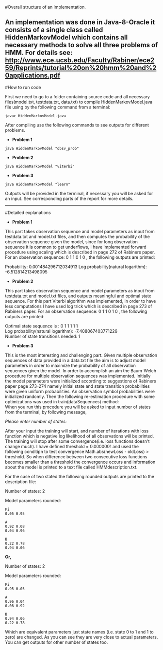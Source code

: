 

#Overall structure of an implementation.

An implementation was done in Java-8-Oracle it consists of a single class called
HiddenMarkovModel which contains all necessary methods to solve all three problems of HMM. 
For details see: http://www.ece.ucsb.edu/Faculty/Rabiner/ece259/Reprints/tutorial%20on%20hmm%20and%20applications.pdf
---
#How to run code

First we need to go to a folder containing source code and all necessary files(model.txt, testdata.txt, data.txt) to compile HiddenMarkovModel.java file using by the following command from a terminal:

`javac HiddenMarkovModel.java` 

After compiling use the following commands to see outputs for different problems.

* **Problem 1**

`java HiddenMarkovModel "obsv_prob" `

* **Problem 2**

`java HiddenMarkovModel "viterbi" `

* **Problem 3**

`java HiddenMarkovModel "learn"`

Outputs will be provided in the terminal, if necessary you will be asked for an input. See corresponding parts of the report for more details.

---

#Detailed explanations

* **Problem 1**

This part takes observation sequence and model parameters as input from testdata.txt and model.txt files, and then computes the probability of the observation sequence given the model, since for long observation sequence it is common to get underflows, I have implemented forward procedure using scaling which is described in page 272 of Rabiners paper. 
For an observation sequence: 0 1 1 0 1 0 ,  the following outputs are printed:

Probability: 0.001484296712034913 
Log probability(natural logarithm): -6.512814213498095 


* **Problem 2**

This part takes observation sequence and model parameters as input from testdata.txt and model.txt files, and outputs meaningful and optimal state sequence. For this part Viterbi algorithm was implemented, in order to have less computations I have used log trick which is described in 
page 273 of Rabiners paper. 
For an observation sequence: 0 1 1 0 1 0 ,  the following outputs are printed:

Optimal state sequence is : 0 1 1 1 1 1  
Log probability(natural logarithm): -7.408067403771226  
Number of state transitions needed: 1  

* **Problem 3**

This is the most interesting and challenging part. Given multiple observation sequences of data provided in a data.txt file the aim is to adjust model parameters in order to maximize the probability of all observation sequences given the model. In order to accomplish an aim the Baum-Welch procedure for multiple observation sequences was implemented. Initially the model parameters were initialized according to suggestions of Rabiners paper page 273-274 namely  initial state and state transition probabilities were given uniform probabilities. An observation symbol probabilities were initialized randomly. Then the following re-estimation procedure with some optimizations was used in train(dataSequences) method:  
When you run this procedure you will be asked to input number of states from the terminal, by following message,  

*Please enter number of states:* 

After your input the training will start, and number of iterations with loss function which is negative  log likelihood of all observations will be printed. The training will stop after some convergence(i.e. loss functions doesn't change much). I have defined threshold = 0.0000001 and used the following conditipn to test convergence Math.abs(newLoss - oldLoss) > threshold.
So when difference between two consecutive loss functions becomes smaller than a threshold the convergence occurs and information about the model is printed to a text file called HMMdescription.txt.

For the case of two stated the following rounded outputs are printed to the description file:

Number of states: 2 

Model parameters rounded: 
```
Pi 
0.05 0.95 

A 
0.92 0.08 
0.04 0.96 

B 
0.22 0.78 
0.94 0.06
```
**Or,** 

Number of states: 2 

Model parameters rounded: 
```
Pi 
0.95 0.05 

A 
0.96 0.04 
0.08 0.92 

B 
0.94 0.06 
0.22 0.78
```
Which are equivalent parameters just state names (i.e. state 0 to 1 and 1 to zero) are changed. As you can see they are very close to actual parameters. You can get outputs for other number of states too. 
